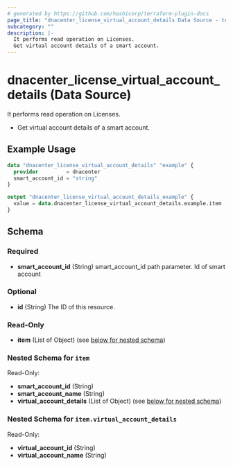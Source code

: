 ```yaml
---
# generated by https://github.com/hashicorp/terraform-plugin-docs
page_title: "dnacenter_license_virtual_account_details Data Source - terraform-provider-dnacenter"
subcategory: ""
description: |-
  It performs read operation on Licenses.
  Get virtual account details of a smart account.
---
```


# dnacenter_license_virtual_account_details (Data Source)

It performs read operation on Licenses.

- Get virtual account details of a smart account.

## Example Usage

```terraform
data "dnacenter_license_virtual_account_details" "example" {
  provider         = dnacenter
  smart_account_id = "string"
}

output "dnacenter_license_virtual_account_details_example" {
  value = data.dnacenter_license_virtual_account_details.example.item
}
```

<!-- schema generated by tfplugindocs -->
## Schema

### Required

- **smart_account_id** (String) smart_account_id path parameter. Id of smart account

### Optional

- **id** (String) The ID of this resource.

### Read-Only

- **item** (List of Object) (see [below for nested schema](#nestedatt--item))

<a id="nestedatt--item"></a>
### Nested Schema for `item`

Read-Only:

- **smart_account_id** (String)
- **smart_account_name** (String)
- **virtual_account_details** (List of Object) (see [below for nested schema](#nestedobjatt--item--virtual_account_details))

<a id="nestedobjatt--item--virtual_account_details"></a>
### Nested Schema for `item.virtual_account_details`

Read-Only:

- **virtual_account_id** (String)
- **virtual_account_name** (String)


